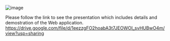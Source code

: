 ![image](https://user-images.githubusercontent.com/62707309/142752087-0847785d-1b60-45d5-8f3b-0c34993f5223.png)



Please follow the link to see the presentation which includes details and demostration of the Web application.
https://drive.google.com/file/d/1eezzgFO2hoabA3t7JEOWOI_svHUBwO4m/view?usp=sharing
